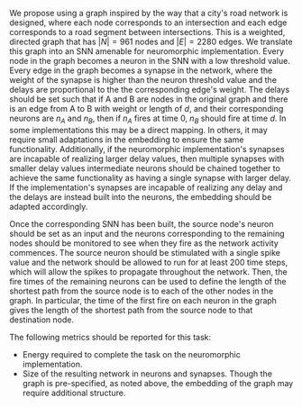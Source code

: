 We propose using a graph inspired by the way that a city's road network is designed, where each node corresponds to an intersection and each edge corresponds to a road segment between intersections.  This is a weighted, directed graph that has $|N|=961$ nodes and $|E|=2280$ edges.  We translate this graph into an SNN amenable for neuromorphic implementation.  Every node in the graph becomes a neuron in the SNN with a low threshold value.  Every edge in the graph becomes a synapse in the network, where the weight of the synapse is higher than the neuron threshold value and the delays are proportional to the the corresponding edge's weight.   The delays should be set such that if A and B are nodes in the original graph and there is an edge from A to B with weight or length of $d$, and their corresponding neurons are $n_A$ and $n_B$, then if $n_A$ fires at time 0, $n_B$ should fire at time $d$.  In some implementations this may be a direct mapping.  In others, it may require small adaptations in the embedding to ensure the same functionality.  Additionally, if the neuromorphic implementation's synapses are incapable of realizing larger delay values, then multiple synapses with smaller delay values intermediate neurons should be chained together to achieve the same functionality as having a single synapse with larger delay.  If the implementation's synapses are incapable of realizing any delay and the delays are instead built into the neurons, the embedding should be adapted accordingly. 

Once the corresponding SNN has been built, the source node's neuron should be set as an input and the neurons corresponding to the remaining nodes should be monitored to see when they fire as the network activity commences.  The source neuron should be stimulated with a single spike value and the network should be allowed to run for at least 200 time steps, which will allow the spikes to propagate throughout the network.  Then, the fire times of the remaining neurons can be used to define the length of the shortest path from the source node is to each of the other nodes in the graph. In particular, the time of the first fire on each neuron in the graph gives the length of the shortest path from the source node to that destination node. 

The following metrics should be reported for this task:
- Energy required to complete the task on the neuromorphic implementation. 
- Size of the resulting network in neurons and synapses.  Though the graph is pre-specified, as noted above, the embedding of the graph may require additional structure. 
